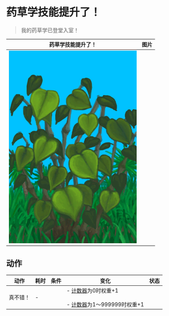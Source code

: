 # 药草学技能提升了！  
> 我的药草学已登堂入室！  
  
  药草学技能提升了！  |   图片   
 ----  |  ----:   
   |  ![](Sprite/KavaPlant.png)   
  
## 动作  
动作  |  耗时  |  条件  |  变化  |  状态  
----  |  ----  |  ----  |  ----  |  ----  
真不错！<br>  |  -  |    |  - [计数器](TickCounter.md)为0时权重+1<br><br>- [计数器](TickCounter.md)为1～999999时权重+1<br>  |    
